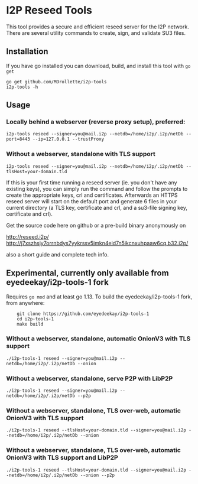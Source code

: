 I2P Reseed Tools
==================

This tool provides a secure and efficient reseed server for the I2P network. There are several utility commands to create, sign, and validate SU3 files.

## Installation

If you have go installed you can download, build, and install this tool with `go get`

```
go get github.com/MDrollette/i2p-tools
i2p-tools -h
```

## Usage

### Locally behind a webserver (reverse proxy setup), preferred:

```
i2p-tools reseed --signer=you@mail.i2p --netdb=/home/i2p/.i2p/netDb --port=8443 --ip=127.0.0.1 --trustProxy
```

### Without a webserver, standalone with TLS support

```
i2p-tools reseed --signer=you@mail.i2p --netdb=/home/i2p/.i2p/netDb --tlsHost=your-domain.tld
```

If this is your first time running a reseed server (ie. you don't have any existing keys),
you can simply run the command and follow the prompts to create the appropriate keys, crl and certificates.
Afterwards an HTTPS reseed server will start on the default port and generate 6 files in your current directory
(a TLS key, certificate and crl, and a su3-file signing key, certificate and crl).

Get the source code here on github or a pre-build binary anonymously on

http://reseed.i2p/
http://j7xszhsjy7orrnbdys7yykrssv5imkn4eid7n5ikcnxuhpaaw6cq.b32.i2p/

also a short guide and complete tech info.

## Experimental, currently only available from eyedeekay/i2p-tools-1 fork

Requires ```go mod``` and at least go 1.13. To build the eyedeekay/i2p-tools-1
fork, from anywhere:

        git clone https://github.com/eyedeekay/i2p-tools-1
        cd i2p-tools-1
        make build

### Without a webserver, standalone, automatic OnionV3 with TLS support

```
./i2p-tools-1 reseed --signer=you@mail.i2p --netdb=/home/i2p/.i2p/netDb --onion
```

### Without a webserver, standalone, serve P2P with LibP2P

```
./i2p-tools-1 reseed --signer=you@mail.i2p --netdb=/home/i2p/.i2p/netDb --p2p
```

### Without a webserver, standalone, TLS over-web, automatic OnionV3 with TLS support

```
./i2p-tools-1 reseed --tlsHost=your-domain.tld --signer=you@mail.i2p --netdb=/home/i2p/.i2p/netDb --onion
```

### Without a webserver, standalone, TLS over-web, automatic OnionV3 with TLS support and LibP2P

```
./i2p-tools-1 reseed --tlsHost=your-domain.tld --signer=you@mail.i2p --netdb=/home/i2p/.i2p/netDb --onion --p2p
```
